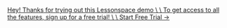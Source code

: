 [Hey! Thanks for trying out this Lessonspace demo \\
\\
To get access to all the features, sign up for a free trial! \\
\\
Start Free Trial →](https://www.thelessonspace.com/signup)